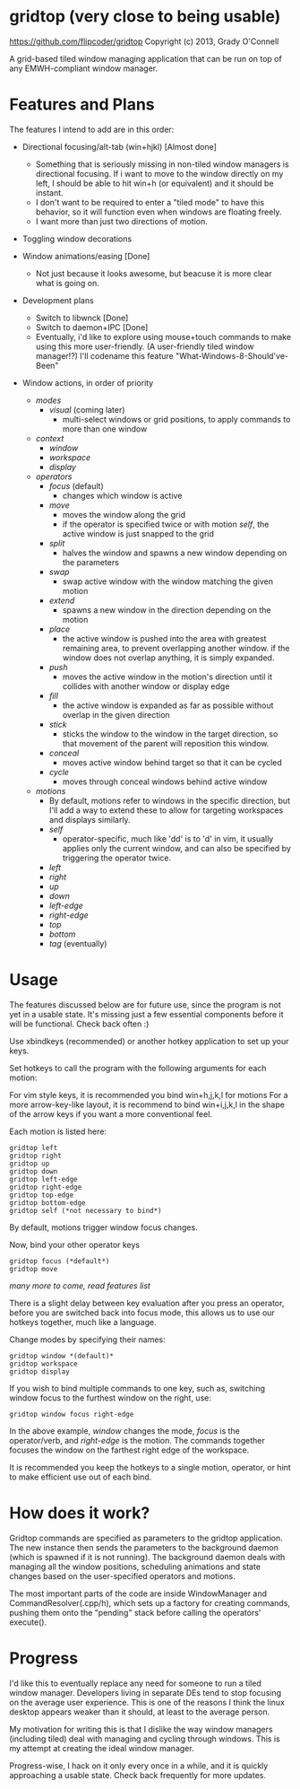 # gridtop (very close to being usable)
https://github.com/flipcoder/gridtop
Copyright (c) 2013, Grady O'Connell

A grid-based tiled window managing application that can be run on top of any
EMWH-compliant window manager.

# Features and Plans

The features I intend to add are in this order:
- Directional focusing/alt-tab (win+hjkl) [Almost done]
    - Something that is seriously missing in non-tiled window managers is
      directional focusing.  If i want to move to the window directly on my
      left, I should be able to hit win+h (or equivalent) and it should be
      instant.
    - I don't want to be required to enter a "tiled mode" to have this
      behavior, so it will function even when windows are floating freely.
    - I want more than just two directions of motion.
- Toggling window decorations
- Window animations/easing [Done]
    - Not just because it looks awesome, but beacuse it is more clear what
      is going on.
- Development plans
    - Switch to libwnck [Done]
    - Switch to daemon+IPC [Done]
    - Eventually, i'd like to explore using mouse+touch commands to make using
      this more user-friendly. (A user-friendly tiled window manager!?)
      I'll codename this feature "What-Windows-8-Should've-Been"

- Window actions, in order of priority
    - *modes*
        - *visual* (coming later)
            - multi-select windows or grid positions, to apply commands to more than one window
    - *context*
        - *window*
        - *workspace*
        - *display*
    - *operators*
        - *focus* (default)
            - changes which window is active
        - *move*
            - moves the window along the grid
            - if the operator is specified twice or with motion *self*, the
              active window is just snapped to the grid
        - *split*
            - halves the window and spawns a new window depending on the
              parameters
        - *swap*
            - swap active window with the window matching the given motion
        - *extend*
            - spawns a new window in the direction depending on the motion
        - *place*
            - the active window is pushed into the area with greatest remaining area, to prevent overlapping another window.
              if the window does not overlap anything, it is simply expanded.
        - *push*
            - moves the active window in the motion's direction until it collides with another window or display edge
        - *fill*
            - the active window is expanded as far as possible without overlap in the given direction
        - *stick*
            - sticks the window to the window in the target direction, so that movement
              of the parent will reposition this window.
        - *conceal*
            - moves active window behind target so that it can be cycled
        - *cycle*
            - moves through conceal windows behind active window
    - *motions*
        - By default, motions refer to windows in the specific direction, but
          I'll add a way to extend these to allow for targeting workspaces and
          displays similarly.
        - *self*
            - operator-specific, much like 'dd' is to 'd' in vim, it usually
              applies only the current window, and can also be specified by
              triggering the operator twice.
        - *left*
        - *right*
        - *up*
        - *down*
        - *left-edge*
        - *right-edge*
        - *top*
        - *bottom*
        - *tag* (eventually)

# Usage

The features discussed below are for future use, since the program is not yet
in a usable state.  It's missing just a few essential components before it will
be functional.  Check back often :)

Use xbindkeys (recommended) or another hotkey application to set up your keys.

Set hotkeys to call the program with the following arguments for each motion:

For vim style keys, it is recommended you bind win+h,j,k,l for motions
For a more arrow-key-like layout, it is recommend to bind win+i,j,k,l in the
shape of the arrow keys if you want a more conventional feel.

Each motion is listed here:

    gridtop left
    gridtop right
    gridtop up
    gridtop down
    gridtop left-edge
    gridtop right-edge
    gridtop top-edge
    gridtop bottom-edge
    gridtop self (*not necessary to bind*)

By default, motions trigger window focus changes.

Now, bind your other operator keys

    gridtop focus (*default*)
    gridtop move

*many more to come, read features list*

There is a slight delay between key evaluation after you press an operator,
before you are switched back into focus mode, this allows us to use our
hotkeys together, much like a language.

Change modes by specifying their names:

    gridtop window *(default)*
    gridtop workspace
    gridtop display

If you wish to bind multiple commands to one key, such as, switching window
focus to the furthest window on the right, use:

    gridtop window focus right-edge

In the above example, *window* changes the mode, *focus* is the operator/verb,
and *right-edge* is the motion.  The commands together focuses the window on
the farthest right edge of the workspace.

It is recommended you keep the hotkeys to a single motion, operator, or hint
to make efficient use out of each bind.

# How does it work?

Gridtop commands are specified as parameters to the gridtop application.
The new instance then sends the parameters to the background daemon (which is
spawned if it is not running). The background daemon deals with managing all
the window positions, scheduling animations and state changes based on the
user-specified operators and motions.

The most important parts of the code are inside WindowManager and
CommandResolver(.cpp/h), which sets up a factory for creating commands, pushing
them onto the "pending" stack before calling the operators' execute().

# Progress

I'd like this to eventually replace any need for someone to run a tiled window
manager.  Developers living in separate DEs tend to stop focusing on the
average user experience.  This is one of the reasons I think the linux desktop
appears weaker than it should, at least to the average person.

My motivation for writing this is that I dislike the way window managers
(including tiled) deal with managing and cycling through windows.  This is my
attempt at creating the ideal window manager.

Progress-wise, I hack on it only every once in a while, and it is quickly
approaching a usable state.  Check back frequently for more updates.

